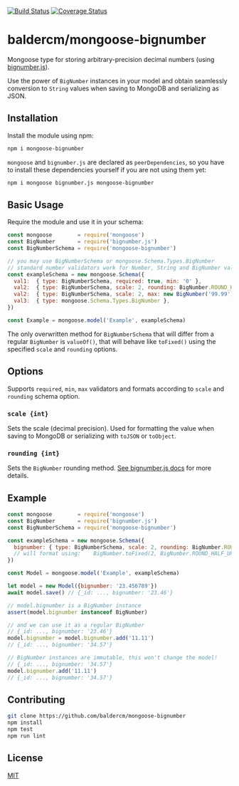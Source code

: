 [![Build Status](https://travis-ci.org/baldercm/mongoose-bignumber.svg?branch=master)](https://travis-ci.org/baldercm/mongoose-bignumber)
[![Coverage Status](https://coveralls.io/repos/github/baldercm/mongoose-bignumber/badge.svg?branch=master)](https://coveralls.io/github/baldercm/mongoose-bignumber?branch=master)

baldercm/mongoose-bignumber
==============

Mongoose type for storing arbitrary-precision decimal numbers (using [bignumber.js](https://github.com/MikeMcl/bignumber.js)).

Use the power of `BigNumber` instances in your model and obtain seamlessly conversion to `String` values when saving to MongoDB and serializing as JSON.


## Installation

Install the module using npm:

```bash
npm i mongoose-bignumber
```

`mongoose` and `bignumber.js` are declared as `peerDependencies`, so you have to install these dependencies yourself if you are not using them yet:

```bash
npm i mongoose bignumber.js mongoose-bignumber
```


## Basic Usage

Require the module and use it in your schema:

```javascript
const mongoose        = require('mongoose')
const BigNumber       = require('bignumber.js')
const BigNumberSchema = require('mongoose-bignumber')

// you may use BigNumberSchema or mongoose.Schema.Types.BigNumber
// standard number validators work for Number, String and BigNumber values
const exampleSchema = new mongoose.Schema({
  val1:  { type: BigNumberSchema, required: true, min: '0' },
  val2:  { type: BigNumberSchema, scale: 2, rounding: BigNumber.ROUND_HALF_UP },
  val2:  { type: BigNumberSchema, scale: 2, max: new BigNumber('99.99') },
  val3:  { type: mongoose.Schema.Types.BigNumber },
})

const Example = mongoose.model('Example', exampleSchema)
```

The only overwritten method for `BigNumberSchema` that will differ from a regular `BigNumber` is `valueOf()`, that will behave like `toFixed()` using the specified `scale` and `rounding` options.

## Options

Supports `required`, `min`, `max` validators and formats according to `scale` and `rounding` schema option.

### `scale {int}`

Sets the scale (decimal precision). Used for formatting the value when saving to MongoDB or serializing with `toJSON` or `toObject`.

### `rounding {int}`

Sets the `BigNumber` rounding method. [See bignumber.js docs](http://mikemcl.github.io/bignumber.js/#constructor-properties) for more details.


## Example

```javascript
const mongoose        = require('mongoose')
const BigNumber       = require('bignumber.js')
const BigNumberSchema = require('mongoose-bignumber')

const exampleSchema = new mongoose.Schema({
  bignumber: { type: BigNumberSchema, scale: 2, rounding: BigNumber.ROUND_HALF_UP },
  // will format using:    BigNumber.toFixed(2, BigNumber.ROUND_HALF_UP)
})

const Model = mongoose.model('Example', exampleSchema)

let model = new Model({bignumber: '23.456789'})
await model.save() // {_id: ..., bignumber: '23.46'}

// model.bignumber is a BigNumber instance
assert(model.bignumber instanceof BigNumber)

// and we can use it as a regular BigNumber
// {_id: ..., bignumber: '23.46'}
model.bignumber = model.bignumber.add('11.11')
// {_id: ..., bignumber: '34.57'}

// BigNumber instances are immutable, this won't change the model!
// {_id: ..., bignumber: '34.57'}
model.bignumber.add('11.11')
// {_id: ..., bignumber: '34.57'}
```


## Contributing

```bash
git clone https://github.com/baldercm/mongoose-bignumber
npm install
npm test
npm run lint
```


## License

[MIT](LICENSE)

